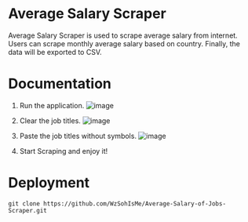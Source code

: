 
# Average Salary Scraper

Average Salary Scraper is used to scrape average salary from internet. Users can scrape monthly average salary based on country. Finally, the data will be exported to CSV.

# Documentation

1. Run the application.
![image](https://github.com/WzSohIsMe/Average-Salary-of-Jobs-Scraper/assets/42881467/b2fe7d42-54ea-479c-a6a8-ce66d34c0b59)

2. Clear the job titles.
![image](https://github.com/WzSohIsMe/Average-Salary-of-Jobs-Scraper/assets/42881467/ae592dae-c123-44dd-b314-8fff5ce81243)

3. Paste the job titles without symbols.
![image](https://github.com/WzSohIsMe/Average-Salary-of-Jobs-Scraper/assets/42881467/28d0df2f-2993-46c7-9b37-91e49dae084f)

4. Start Scraping and enjoy it!

# Deployment
```command
git clone https://github.com/WzSohIsMe/Average-Salary-of-Jobs-Scraper.git
